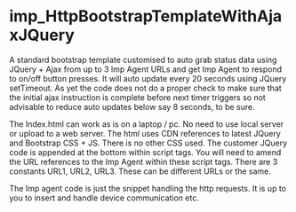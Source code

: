 # imp_HttpBootstrapTemplateWithAjaxJQuery
A standard bootstrap template customised to auto grab status data using JQuery + Ajax from up to 3 Imp Agent URLs and get Imp Agent to respond to on/off button presses. It will auto update every 20 seconds using JQuery setTimeout. As yet the code does not do a proper check to make sure that the initial ajax instruction is complete before next timer triggers so not advisable to reduce auto updates below say 8 seconds, to be sure.

The Index.html can work as is on a laptop / pc. No need to use local server or upload to a web server. The html uses CDN references to latest JQuery and Bootstrap CSS + JS. There is no other CSS used. The customer JQuery code is appended at the bottom within script tags. You will need to amend the URL references to the Imp Agent within these script tags. There are 3 constants URL1, URL2, URL3. These can be different URLs or the same.

The Imp agent code is just the snippet handling the http requests. It is up to you to insert and handle device communication etc.

